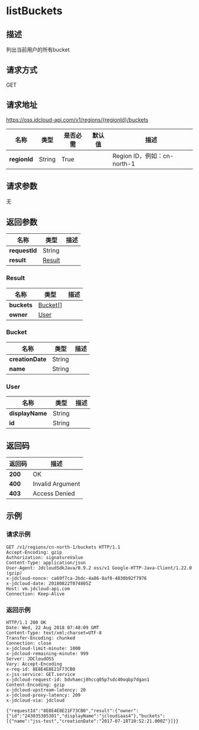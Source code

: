# listBuckets


## 描述
列出当前用户的所有bucket


## 请求方式
GET

## 请求地址
https://oss.jdcloud-api.com/v1/regions/{regionId}/buckets

|名称|类型|是否必需|默认值|描述|
|---|---|---|---|---|
|**regionId**|String|True||Region ID，例如：cn-north-1|

## 请求参数
无


## 返回参数
|名称|类型|描述|
|---|---|---|
|**requestId**|String||
|**result**|[Result](##Result)||


### <a name="Result">Result</a>
|名称|类型|描述|
|---|---|---|
|**buckets**|[Bucket[]](##Bucket)||
|**owner**|[User](##User)||
### <a name="Bucket">Bucket</a>
|名称|类型|描述|
|---|---|---|
|**creationDate**|String||
|**name**|String||
### <a name="User">User</a>
|名称|类型|描述|
|---|---|---|
|**displayName**|String||
|**id**|String||

## 返回码
|返回码|描述|
|---|---|
|**200**|OK|
|**400**|Invalid Argument|
|**403**|Access Denied|

## 示例
### 请求示例
```
GET /v1/regions/cn-north-1/buckets HTTP/1.1
Accept-Encoding: gzip
Authorization: signatureValue
Content-Type: application/json
User-Agent: JdcloudSdkJava/0.9.2 oss/v1 Google-HTTP-Java-Client/1.22.0 (gzip)
x-jdcloud-nonce: ca69f7ca-2bdc-4a86-8af0-4830b92f7976
x-jdcloud-date: 20180822T074805Z
Host: vm.jdcloud-api.com
Connection: Keep-Alive 
```
### 返回示例
```
HTTP/1.1 200 OK
Date: Wed, 22 Aug 2018 07:48:09 GMT
Content-Type: text/xml;charset=UTF-8
Transfer-Encoding: chunked
Connection: close
x-jdcloud-limit-minute: 1000
x-jdcloud-remaining-minute: 999
Server: JDCloudOSS
Vary: Accept-Encoding
x-req-id: 8E8E4E8E21F73CB0
x-jss-service: GET.service
x-jdcloud-request-id: bdvhaecj8hccq05p7sdc40oqbp7dgan1
Content-Encoding: gzip
x-jdcloud-upstream-latency: 20
x-jdcloud-proxy-latency: 209
x-jdcloud-via: jdcloud

{"requestId":"8E8E4E8E21F73CB0","result":{"owner":{"id":"243035305301","displayName":"jcloudiaas4"},"buckets":[{"name":"jss-test","creationDate":"2017-07-18T10:52:21.000Z"}]}}
```
